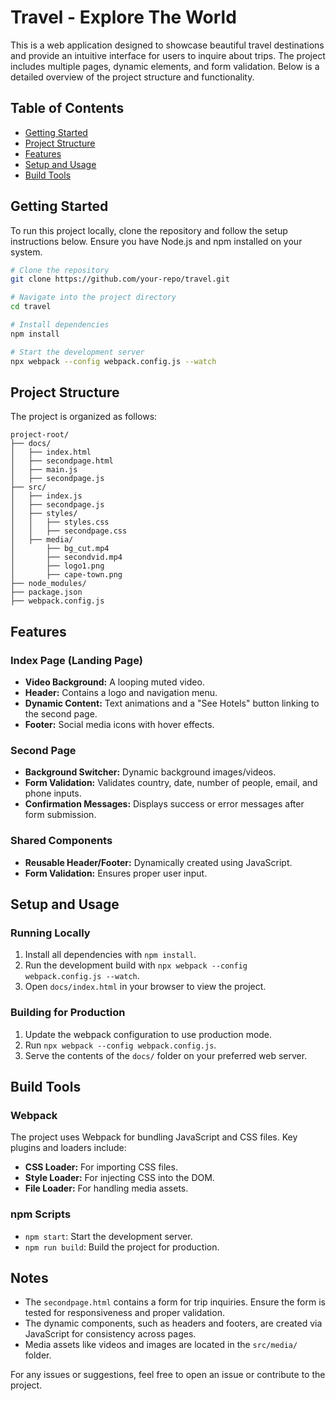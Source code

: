 # Travel - Explore The World

This is a web application designed to showcase beautiful travel destinations and provide an intuitive interface for users to inquire about trips. The project includes multiple pages, dynamic elements, and form validation. Below is a detailed overview of the project structure and functionality.

## Table of Contents
- [Getting Started](#getting-started)
- [Project Structure](#project-structure)
- [Features](#features)
- [Setup and Usage](#setup-and-usage)
- [Build Tools](#build-tools)

## Getting Started
To run this project locally, clone the repository and follow the setup instructions below. Ensure you have Node.js and npm installed on your system.

```bash
# Clone the repository
git clone https://github.com/your-repo/travel.git

# Navigate into the project directory
cd travel

# Install dependencies
npm install

# Start the development server
npx webpack --config webpack.config.js --watch
```

## Project Structure
The project is organized as follows:

```
project-root/
├── docs/
│   ├── index.html
│   ├── secondpage.html
│   ├── main.js
│   ├── secondpage.js
├── src/
│   ├── index.js
│   ├── secondpage.js
│   ├── styles/
│   │   ├── styles.css
│   │   ├── secondpage.css
│   ├── media/
│       ├── bg_cut.mp4
│       ├── secondvid.mp4
│       ├── logo1.png
│       ├── cape-town.png
├── node_modules/
├── package.json
├── webpack.config.js
```

## Features

### Index Page (Landing Page)
- **Video Background:** A looping muted video.
- **Header:** Contains a logo and navigation menu.
- **Dynamic Content:** Text animations and a "See Hotels" button linking to the second page.
- **Footer:** Social media icons with hover effects.

### Second Page
- **Background Switcher:** Dynamic background images/videos.
- **Form Validation:** Validates country, date, number of people, email, and phone inputs.
- **Confirmation Messages:** Displays success or error messages after form submission.

### Shared Components
- **Reusable Header/Footer:** Dynamically created using JavaScript.
- **Form Validation:** Ensures proper user input.

## Setup and Usage

### Running Locally
1. Install all dependencies with `npm install`.
2. Run the development build with `npx webpack --config webpack.config.js --watch`.
3. Open `docs/index.html` in your browser to view the project.

### Building for Production
1. Update the webpack configuration to use production mode.
2. Run `npx webpack --config webpack.config.js`.
3. Serve the contents of the `docs/` folder on your preferred web server.

## Build Tools

### Webpack
The project uses Webpack for bundling JavaScript and CSS files. Key plugins and loaders include:
- **CSS Loader:** For importing CSS files.
- **Style Loader:** For injecting CSS into the DOM.
- **File Loader:** For handling media assets.

### npm Scripts
- `npm start`: Start the development server.
- `npm run build`: Build the project for production.

## Notes
- The `secondpage.html` contains a form for trip inquiries. Ensure the form is tested for responsiveness and proper validation.
- The dynamic components, such as headers and footers, are created via JavaScript for consistency across pages.
- Media assets like videos and images are located in the `src/media/` folder.

For any issues or suggestions, feel free to open an issue or contribute to the project.
